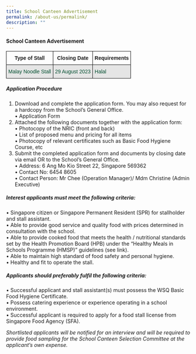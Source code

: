 ```yaml
---
title: School Canteen Advertisement
permalink: /about-us/permalink/
description: ""
---
```

#### School Canteen Advertisement

<style type="text/css">
.tg  {border-collapse:collapse;border-spacing:0;}
.tg td{border-color:black;border-style:solid;border-width:1px;font-family:Arial, sans-serif;font-size:14px;
  overflow:hidden;padding:10px 5px;word-break:normal;}
.tg th{border-color:black;border-style:solid;border-width:1px;font-family:Arial, sans-serif;font-size:14px;
  font-weight:normal;overflow:hidden;padding:10px 5px;word-break:normal;}
.tg .tg-74pa{background-color:#FFF;color:#004D2E;font-weight:bold;text-align:center;vertical-align:middle}
.tg .tg-nlyn{background-color:#FFF;color:#004D2E;text-align:left;vertical-align:top}
.tg .tg-60xp{background-color:#E5E5E5;color:#004D2E;text-align:left;vertical-align:middle}
.tg .tg-xar3{background-color:#FFF;color:#004D2E;text-align:left;vertical-align:middle}
.tg .tg-didf{background-color:#E5E5E5;color:#004D2E;text-align:left;vertical-align:top}
.tg .tg-0lax{text-align:left;vertical-align:top}
</style>
<table class="tg">
<thead>
  <tr>
    <th class="tg-60pa"><span style="font-weight:700">Type of Stall</span></th>
    <th class="tg-60pa"><span style="font-weight:700">Closing Date</span></th>
    <th class="tg-60pa"><span style="font-weight:700">Requirements</span></th>
  </tr>
</thead>
<tbody>
  <tr>
    <td class="tg-60xp">Malay Noodle Stall</td>
    <td class="tg-60xp">29 August 2023</td>
    <td class="tg-60xp">Halal</td>
  </tr>  
</tbody>
</table>

##### Application Procedure 
1.	Download and complete the application form. You may also request for a hardcopy from the School’s General Office. <br>
		•	Application Form
2.	Attached the following documents together with the application form: <br>
•	Photocopy of the NRIC (front and back) <br>
•	List of proposed menu and pricing for all items <br>
•	Photocopy of relevant certificates such as Basic Food Hygiene Course, etc
3.	Submit the completed application form and documents by closing date via email OR to the School’s General Office. <br>
•	Address: 6 Ang Mo Kio Street 22, Singapore 569362<br>
•	Contact No: 6454 8605<br>
•	Contact Person: Mr Chee (Operation Manager)/ Mdm Christine (Admin Executive)
##### Interest applicants must meet the following criteria:
•	Singapore citizen or Singapore Permanent Resident (SPR) for stallholder and stall assistant.<br>
•	Able to provide good service and quality food with prices determined in consultation with the school.<br>
•	Able to provide cooked food that meets the health / nutritional standards set by the Health Promotion Board (HPB) under the “Healthy Meals in Schools Programme (HMSP)” guidelines (see link).<br>
•	Able to maintain high standard of food safety and personal hygiene.<br>
•	Healthy and fit to operate the stall.

##### Applicants should preferably fulfil the following criteria:

•	Successful applicant and stall assistant(s) must possess the WSQ Basic Food Hygiene Certificate. <br>
•	Possess catering experience or experience operating in a school environment. <br>
•	Successful applicant is required to apply for a food stall license from Singapore Food Agency (SFA).

*Shortlisted applicants will be notified for an interview and will be required to provide food sampling for the School Canteen Selection Committee at the applicant’s own expense.*






